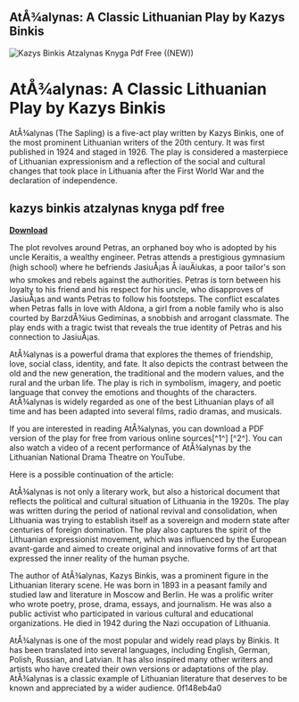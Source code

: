 ## AtÅ¾alynas: A Classic Lithuanian Play by Kazys Binkis

 
![Kazys Binkis Atzalynas Knyga Pdf Free ((NEW))](https://encrypted-tbn2.gstatic.com/images?q=tbn:ANd9GcSquJKA9qAnJaHG9KsURP-negZNPIz78OPcyEliblg1SPKQ1kwT-WJp-bE)

 
# AtÅ¾alynas: A Classic Lithuanian Play by Kazys Binkis
 
AtÅ¾alynas (The Sapling) is a five-act play written by Kazys Binkis, one of the most prominent Lithuanian writers of the 20th century. It was first published in 1924 and staged in 1926. The play is considered a masterpiece of Lithuanian expressionism and a reflection of the social and cultural changes that took place in Lithuania after the First World War and the declaration of independence.
 
## kazys binkis atzalynas knyga pdf free


[**Download**](https://soawresotni.blogspot.com/?d=2tLrEw)

 
The plot revolves around Petras, an orphaned boy who is adopted by his uncle Keraitis, a wealthy engineer. Petras attends a prestigious gymnasium (high school) where he befriends JasiuÅ¡as Å iauÄiukas, a poor tailor's son who smokes and rebels against the authorities. Petras is torn between his loyalty to his friend and his respect for his uncle, who disapproves of JasiuÅ¡as and wants Petras to follow his footsteps. The conflict escalates when Petras falls in love with Aldona, a girl from a noble family who is also courted by BarzdÅ¾ius Gediminas, a snobbish and arrogant classmate. The play ends with a tragic twist that reveals the true identity of Petras and his connection to JasiuÅ¡as.
 
AtÅ¾alynas is a powerful drama that explores the themes of friendship, love, social class, identity, and fate. It also depicts the contrast between the old and the new generation, the traditional and the modern values, and the rural and the urban life. The play is rich in symbolism, imagery, and poetic language that convey the emotions and thoughts of the characters. AtÅ¾alynas is widely regarded as one of the best Lithuanian plays of all time and has been adapted into several films, radio dramas, and musicals.
 
If you are interested in reading AtÅ¾alynas, you can download a PDF version of the play for free from various online sources[^1^] [^2^]. You can also watch a video of a recent performance of AtÅ¾alynas by the Lithuanian National Drama Theatre on YouTube.

Here is a possible continuation of the article:
 
AtÅ¾alynas is not only a literary work, but also a historical document that reflects the political and cultural situation of Lithuania in the 1920s. The play was written during the period of national revival and consolidation, when Lithuania was trying to establish itself as a sovereign and modern state after centuries of foreign domination. The play also captures the spirit of the Lithuanian expressionist movement, which was influenced by the European avant-garde and aimed to create original and innovative forms of art that expressed the inner reality of the human psyche.
 
The author of AtÅ¾alynas, Kazys Binkis, was a prominent figure in the Lithuanian literary scene. He was born in 1893 in a peasant family and studied law and literature in Moscow and Berlin. He was a prolific writer who wrote poetry, prose, drama, essays, and journalism. He was also a public activist who participated in various cultural and educational organizations. He died in 1942 during the Nazi occupation of Lithuania.
 
AtÅ¾alynas is one of the most popular and widely read plays by Binkis. It has been translated into several languages, including English, German, Polish, Russian, and Latvian. It has also inspired many other writers and artists who have created their own versions or adaptations of the play. AtÅ¾alynas is a classic example of Lithuanian literature that deserves to be known and appreciated by a wider audience.
 0f148eb4a0

